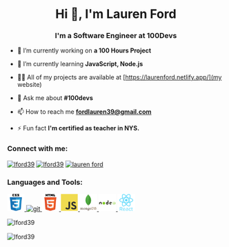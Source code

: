 <h1 align="center">Hi 👋, I'm Lauren Ford</h1>
<h3 align="center">I'm a Software Engineer at 100Devs</h3>

- 🔭 I’m currently working on **a 100 Hours Project**

- 🌱 I’m currently learning **JavaScript, Node.js**

- 👨‍💻 All of my projects are available at [https://laurenford.netlify.app/](my website)

- 💬 Ask me about **#100devs**

- 📫 How to reach me **fordlauren39@gmail.com**

- ⚡ Fun fact **I'm certified as teacher in NYS.**

<h3 align="left">Connect with me:</h3>
<p align="left">
<a href="https://codepen.io/lford39" target="blank"><img align="center" src="https://raw.githubusercontent.com/rahuldkjain/github-profile-readme-generator/master/src/images/icons/Social/codepen.svg" alt="lford39" height="30" width="40" /></a>
<a href="https://twitter.com/lford39" target="blank"><img align="center" src="https://raw.githubusercontent.com/rahuldkjain/github-profile-readme-generator/master/src/images/icons/Social/twitter.svg" alt="lford39" height="30" width="40" /></a>
<a href="https://linkedin.com/in/lauren ford" target="blank"><img align="center" src="https://raw.githubusercontent.com/rahuldkjain/github-profile-readme-generator/master/src/images/icons/Social/linked-in-alt.svg" alt="lauren ford" height="30" width="40" /></a>
</p>

<h3 align="left">Languages and Tools:</h3>
<p align="left"> <a href="https://www.w3schools.com/css/" target="_blank" rel="noreferrer"> <img src="https://raw.githubusercontent.com/devicons/devicon/master/icons/css3/css3-original-wordmark.svg" alt="css3" width="40" height="40"/> </a> <a href="https://git-scm.com/" target="_blank" rel="noreferrer"> <img src="https://www.vectorlogo.zone/logos/git-scm/git-scm-icon.svg" alt="git" width="40" height="40"/> </a> <a href="https://www.w3.org/html/" target="_blank" rel="noreferrer"> <img src="https://raw.githubusercontent.com/devicons/devicon/master/icons/html5/html5-original-wordmark.svg" alt="html5" width="40" height="40"/> </a> <a href="https://developer.mozilla.org/en-US/docs/Web/JavaScript" target="_blank" rel="noreferrer"> <img src="https://raw.githubusercontent.com/devicons/devicon/master/icons/javascript/javascript-original.svg" alt="javascript" width="40" height="40"/> </a> <a href="https://www.mongodb.com/" target="_blank" rel="noreferrer"> <img src="https://raw.githubusercontent.com/devicons/devicon/master/icons/mongodb/mongodb-original-wordmark.svg" alt="mongodb" width="40" height="40"/> </a> <a href="https://nodejs.org" target="_blank" rel="noreferrer"> <img src="https://raw.githubusercontent.com/devicons/devicon/master/icons/nodejs/nodejs-original-wordmark.svg" alt="nodejs" width="40" height="40"/> </a> <a href="https://reactjs.org/" target="_blank" rel="noreferrer"> <img src="https://raw.githubusercontent.com/devicons/devicon/master/icons/react/react-original-wordmark.svg" alt="react" width="40" height="40"/> </a> </p>

<p><img align="center" src="https://github-readme-stats.vercel.app/api/top-langs?username=lford39&show_icons=true&locale=en&layout=compact" alt="lford39" /></p>

<p><img align="center" src="https://github-readme-streak-stats.herokuapp.com/?user=lford39&" alt="lford39" /></p>

